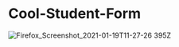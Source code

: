 # Cool-Student-Form

![Firefox_Screenshot_2021-01-19T11-27-26 395Z](https://user-images.githubusercontent.com/77606851/105028780-475dca80-5a73-11eb-9beb-237dc0ca97f7.png)
